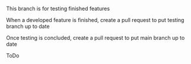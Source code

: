 This branch is for testing finished features

When a developed feature is finished, create a pull request to put testing branch up to date

Once testing is concluded, create a pull request to put main branch up to date

ToDo
